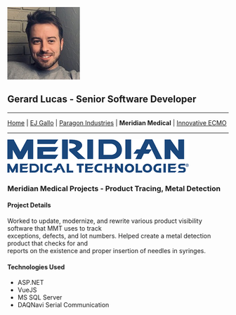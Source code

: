 ![Gerard](self.jfif)
## **Gerard Lucas** - Senior Software Developer
---
[Home](README.md) | [EJ Gallo](GALLO.md) |
[Paragon Industries](PARAGON.md) |
**Meridian Medical** |
[Innovative ECMO](ECMO.md)  

---

![MMT Logo](meridian.png)

### **Meridian Medical Projects** - Product Tracing, Metal Detection

#### **Project Details**

Worked to update, modernize, and rewrite various product visibility software that MMT uses to track  
exceptions, defects, and lot numbers. Helped create a metal detection product that checks for and  
reports on the existence and proper insertion of needles in syringes.

#### **Technologies Used**

+ ASP.NET
+ VueJS
+ MS SQL Server
+ DAQNavi Serial Communication

